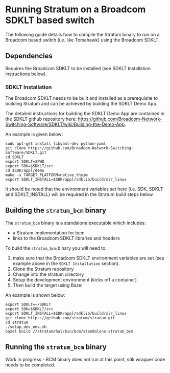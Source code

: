 # Running Stratum on a Broadcom SDKLT based switch

The following guide details how to compile the Stratum binary to run on a Broadcom based switch (i.e. like Tomahawk) using the Broadcom SDKLT.

## Dependencies

Requires the Broadcom SDKLT to be installed (see SDKLT Installation instructions below).

### SDKLT Installation

The Broadcom SDKLT needs to be built and installed as a prerequisite to building Stratum and can be achieved by building the SDKLT Demo App.

The detailed instructions for building the SDKLT Demo App are contained in the SDKLT github repository here: https://github.com/Broadcom-Network-Switching-Software/SDKLT/wiki/Building-the-Demo-App.

An example is given below:

```
sudo apt-get install libyaml-dev python-yaml
git clone https://github.com/Broadcom-Network-Switching-Software/SDKLT.git
cd SDKLT
export SDKLT=$PWD
export SDK=$SDKLT/src
cd $SDK/appl/demo
make -s TARGET_PLATFORM=native_thsim
export SDKLT_INSTALL=$SDK/appl/sdklib/build/xlr_linux
```

It should be noted that the environment variables set here (i.e. SDK, SDKLT and SDKLT_INSTALL) will be required in the Stratum build steps below.

## Building the `stratum_bcm` binary

The `stratum_bcm` binary is a standalone executable which includes:
- a Stratum implementation for bcm
- links to the Broadcom SDKLT libraries and headers

To build the `stratum_bcm` binary you will need to:
1. make sure that the Broadcom SDKLT environment variables are set (see example above in the `SDKLT Installation` section). 
2. Clone the Stratum repository
3. Change into the stratum directory
4. Setup the development environment (kicks off a container)
5. Then build the target using Bazel

An example is shown below:

```
export SDKLT=~/SDKLT
export SDK=$SDKLT/src
export SDKLT_INSTALL=$SDK/appl/sdklib/build/xlr_linux
git clone https://github.com/stratum/stratum.git
cd stratum
./setup_dev_env.sh
bazel build //stratum/hal/bin/bcm/standalone:stratum_bcm
```

## Running the `stratum_bcm` binary

Work in progress - BCM binary does not run at this point, sdk wrapper code
needs to be completed.
